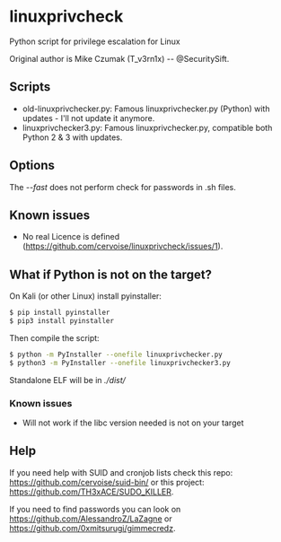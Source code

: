 # linuxprivcheck
Python script for privilege escalation for Linux

Original author is Mike Czumak (T_v3rn1x) -- @SecuritySift.

## Scripts

* old-linuxprivchecker.py: Famous linuxprivchecker.py (Python) with updates - I'll not update it anymore.
* linuxprivchecker3.py: Famous linuxprivchecker.py, compatible both Python 2 & 3 with updates.

## Options

The *--fast* does not perform check for passwords in .sh files.

## Known issues
* No real Licence is defined (https://github.com/cervoise/linuxprivcheck/issues/1).

## What if Python is not on the target?

On Kali (or other Linux) install pyinstaller:

```bash
$ pip install pyinstaller
$ pip3 install pyinstaller
```

Then compile the script:

```bash
$ python -m PyInstaller --onefile linuxprivchecker.py
$ python3 -m PyInstaller --onefile linuxprivchecker3.py
```

Standalone ELF will be in *./dist/*

### Known issues
 * Will not work if the libc version needed is not on your target 

## Help

If you need help with SUID and cronjob lists check this repo: https://github.com/cervoise/suid-bin/ or this project: https://github.com/TH3xACE/SUDO_KILLER.

If you need to find passwords you can look on https://github.com/AlessandroZ/LaZagne or https://github.com/0xmitsurugi/gimmecredz.
